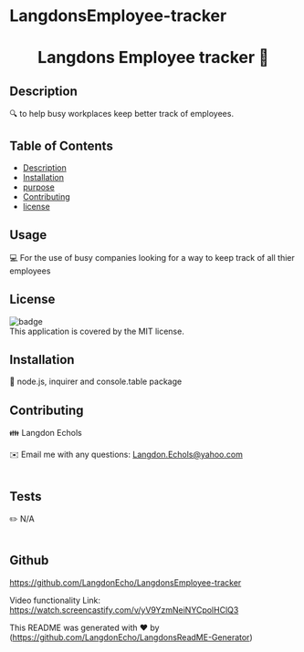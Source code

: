 # LangdonsEmployee-tracker
<h1 align="center">Langdons Employee tracker 👋</h1>

## Description
🔍 to help busy workplaces keep better track of employees.

## Table of Contents
- [Description](#description)
- [Installation](#installation)
- [purpose](#purpose)
- [Contributing](#contributing)
- [license](#license)

## Usage
💻 For the use of busy companies looking for a way to keep track of all thier employees 

## License
![badge](https://img.shields.io/badge/license-MIT-brightgreen)
<br />
This application is covered by the MIT license. 

## Installation
💾 node.js, inquirer and console.table package

## Contributing
👪 Langdon Echols

✉️ Email me with any questions: Langdon.Echols@yahoo.com<br /><br />

## Tests
✏️ N/A<br />
<br />

## Github
https://github.com/LangdonEcho/LangdonsEmployee-tracker

Video functionality Link: https://watch.screencastify.com/v/yV9YzmNeiNYCpolHClQ3

This README was generated with ❤️ by (https://github.com/LangdonEcho/LangdonsReadME-Generator)